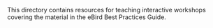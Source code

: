 This directory contains resources for teaching interactive workshops covering the material in the eBird Best Practices Guide.
